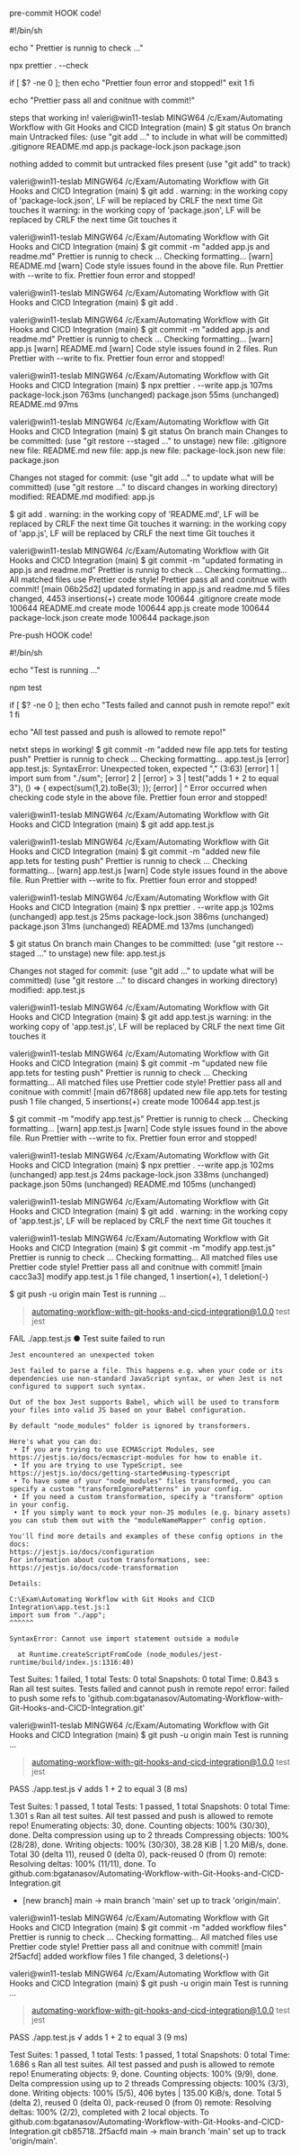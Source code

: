 pre-commit HOOK code!

#!/bin/sh

echo " Prettier is runnig to check ..."

npx prettier . --check

if [ $? -ne 0 ]; then
echo "Prettier foun error and stopped!"
exit 1
fi

echo "Prettier pass all and conitnue with commit!"

steps that working in!
valeri@win11-teslab MINGW64 /c/Exam/Automating Workflow with Git Hooks and CICD Integration (main)
$ git status
On branch main
Untracked files:
(use "git add <file>..." to include in what will be committed)
.gitignore
README.md
app.js
package-lock.json
package.json

nothing added to commit but untracked files present (use "git add" to track)

valeri@win11-teslab MINGW64 /c/Exam/Automating Workflow with Git Hooks and CICD Integration (main)
$ git add .
warning: in the working copy of 'package-lock.json', LF will be replaced by CRLF the next time Git touches it
warning: in the working copy of 'package.json', LF will be replaced by CRLF the next time Git touches it

valeri@win11-teslab MINGW64 /c/Exam/Automating Workflow with Git Hooks and CICD Integration (main)
$ git commit -m "added app.js and readme.md"
Prettier is runnig to check ...
Checking formatting...
[warn] README.md
[warn] Code style issues found in the above file. Run Prettier with --write to fix.
Prettier foun error and stopped!

valeri@win11-teslab MINGW64 /c/Exam/Automating Workflow with Git Hooks and CICD Integration (main)
$ git add .

valeri@win11-teslab MINGW64 /c/Exam/Automating Workflow with Git Hooks and CICD Integration (main)
$ git commit -m "added app.js and readme.md"
Prettier is runnig to check ...
Checking formatting...
[warn] app.js
[warn] README.md
[warn] Code style issues found in 2 files. Run Prettier with --write to fix.
Prettier foun error and stopped!

valeri@win11-teslab MINGW64 /c/Exam/Automating Workflow with Git Hooks and CICD Integration (main)
$ npx prettier . --write
app.js 107ms
package-lock.json 763ms (unchanged)
package.json 55ms (unchanged)
README.md 97ms

valeri@win11-teslab MINGW64 /c/Exam/Automating Workflow with Git Hooks and CICD Integration (main)
$ git status
On branch main
Changes to be committed:
(use "git restore --staged <file>..." to unstage)
new file: .gitignore
new file: README.md
new file: app.js
new file: package-lock.json
new file: package.json

Changes not staged for commit:
(use "git add <file>..." to update what will be committed)
(use "git restore <file>..." to discard changes in working directory)
modified: README.md
modified: app.js

$ git add .
warning: in the working copy of 'README.md', LF will be replaced by CRLF the next time Git touches it
warning: in the working copy of 'app.js', LF will be replaced by CRLF the next time Git touches it

valeri@win11-teslab MINGW64 /c/Exam/Automating Workflow with Git Hooks and CICD Integration (main)
$ git commit -m "updated formating in app.js and readme.md"
Prettier is runnig to check ...
Checking formatting...
All matched files use Prettier code style!
Prettier pass all and conitnue with commit!
[main 06b25d2] updated formating in app.js and readme.md
5 files changed, 4453 insertions(+)
create mode 100644 .gitignore
create mode 100644 README.md
create mode 100644 app.js
create mode 100644 package-lock.json
create mode 100644 package.json

Pre-push HOOK code!

#!/bin/sh

echo "Test is running ..."

npm test

if [ $? -ne 0 ]; then
echo "Tests failed and cannot push in remote repo!"
exit 1
fi

echo "All test passed and push is allowed to remote repo!"

netxt steps in working!
$ git commit -m "added new file app.tets for testing push"
Prettier is runnig to check ...
Checking formatting...
app.test.js
[error] app.test.js: SyntaxError: Unexpected token, expected "," (3:63)
[error] 1 | import sum from "./sum";
[error] 2 |
[error] > 3 | test("adds 1 + 2 to equal 3"), () => { expect(sum(1,2).toBe(3); )};
[error] | ^
Error occurred when checking code style in the above file.
Prettier foun error and stopped!

valeri@win11-teslab MINGW64 /c/Exam/Automating Workflow with Git Hooks and CICD Integration (main)
$ git add app.test.js

valeri@win11-teslab MINGW64 /c/Exam/Automating Workflow with Git Hooks and CICD Integration (main)
$ git commit -m "added new file app.tets for testing push"
Prettier is runnig to check ...
Checking formatting...
[warn] app.test.js
[warn] Code style issues found in the above file. Run Prettier with --write to fix.
Prettier foun error and stopped!

valeri@win11-teslab MINGW64 /c/Exam/Automating Workflow with Git Hooks and CICD Integration (main)
$ npx prettier . --write
app.js 102ms (unchanged)
app.test.js 25ms
package-lock.json 386ms (unchanged)
package.json 31ms (unchanged)
README.md 137ms (unchanged)

$ git status
On branch main
Changes to be committed:
(use "git restore --staged <file>..." to unstage)
new file: app.test.js

Changes not staged for commit:
(use "git add <file>..." to update what will be committed)
(use "git restore <file>..." to discard changes in working directory)
modified: app.test.js

valeri@win11-teslab MINGW64 /c/Exam/Automating Workflow with Git Hooks and CICD Integration (main)
$ git add app.test.js
warning: in the working copy of 'app.test.js', LF will be replaced by CRLF the next time Git touches it

valeri@win11-teslab MINGW64 /c/Exam/Automating Workflow with Git Hooks and CICD Integration (main)
$ git commit -m "updated new file app.tets for testing push"
Prettier is runnig to check ...
Checking formatting...
All matched files use Prettier code style!
Prettier pass all and conitnue with commit!
[main d67f868] updated new file app.tets for testing push
1 file changed, 5 insertions(+)
create mode 100644 app.test.js

$ git commit -m "modify app.test.js"
Prettier is runnig to check ...
Checking formatting...
[warn] app.test.js
[warn] Code style issues found in the above file. Run Prettier with --write to fix.
Prettier foun error and stopped!

valeri@win11-teslab MINGW64 /c/Exam/Automating Workflow with Git Hooks and CICD Integration (main)
$ npx prettier . --write
app.js 102ms (unchanged)
app.test.js 24ms
package-lock.json 338ms (unchanged)
package.json 50ms (unchanged)
README.md 105ms (unchanged)

valeri@win11-teslab MINGW64 /c/Exam/Automating Workflow with Git Hooks and CICD Integration (main)
$ git add .
warning: in the working copy of 'app.test.js', LF will be replaced by CRLF the next time Git touches it

valeri@win11-teslab MINGW64 /c/Exam/Automating Workflow with Git Hooks and CICD Integration (main)
$ git commit -m "modify app.test.js"
Prettier is runnig to check ...
Checking formatting...
All matched files use Prettier code style!
Prettier pass all and conitnue with commit!
[main cacc3a3] modify app.test.js
1 file changed, 1 insertion(+), 1 deletion(-)

$ git push -u origin main
Test is running ...

> automating-workflow-with-git-hooks-and-cicd-integration@1.0.0 test
> jest

FAIL ./app.test.js
● Test suite failed to run

    Jest encountered an unexpected token

    Jest failed to parse a file. This happens e.g. when your code or its dependencies use non-standard JavaScript syntax, or when Jest is not configured to support such syntax.

    Out of the box Jest supports Babel, which will be used to transform your files into valid JS based on your Babel configuration.

    By default "node_modules" folder is ignored by transformers.

    Here's what you can do:
     • If you are trying to use ECMAScript Modules, see https://jestjs.io/docs/ecmascript-modules for how to enable it.
     • If you are trying to use TypeScript, see https://jestjs.io/docs/getting-started#using-typescript
     • To have some of your "node_modules" files transformed, you can specify a custom "transformIgnorePatterns" in your config.
     • If you need a custom transformation, specify a "transform" option in your config.
     • If you simply want to mock your non-JS modules (e.g. binary assets) you can stub them out with the "moduleNameMapper" config option.

    You'll find more details and examples of these config options in the docs:
    https://jestjs.io/docs/configuration
    For information about custom transformations, see:
    https://jestjs.io/docs/code-transformation

    Details:

    C:\Exam\Automating Workflow with Git Hooks and CICD Integration\app.test.js:1
    import sum from "./app";
    ^^^^^^

    SyntaxError: Cannot use import statement outside a module

      at Runtime.createScriptFromCode (node_modules/jest-runtime/build/index.js:1316:40)

Test Suites: 1 failed, 1 total
Tests: 0 total
Snapshots: 0 total
Time: 0.843 s
Ran all test suites.
Tests failed and cannot push in remote repo!
error: failed to push some refs to 'github.com:bgatanasov/Automating-Workflow-with-Git-Hooks-and-CICD-Integration.git'

valeri@win11-teslab MINGW64 /c/Exam/Automating Workflow with Git Hooks and CICD Integration (main)
$ git push -u origin main
Test is running ...

> automating-workflow-with-git-hooks-and-cicd-integration@1.0.0 test
> jest

PASS ./app.test.js
√ adds 1 + 2 to equal 3 (8 ms)

Test Suites: 1 passed, 1 total
Tests: 1 passed, 1 total
Snapshots: 0 total
Time: 1.301 s
Ran all test suites.
All test passed and push is allowed to remote repo!
Enumerating objects: 30, done.
Counting objects: 100% (30/30), done.
Delta compression using up to 2 threads
Compressing objects: 100% (28/28), done.
Writing objects: 100% (30/30), 38.28 KiB | 1.20 MiB/s, done.
Total 30 (delta 11), reused 0 (delta 0), pack-reused 0 (from 0)
remote: Resolving deltas: 100% (11/11), done.
To github.com:bgatanasov/Automating-Workflow-with-Git-Hooks-and-CICD-Integration.git

- [new branch] main -> main
  branch 'main' set up to track 'origin/main'.

valeri@win11-teslab MINGW64 /c/Exam/Automating Workflow with Git Hooks and CICD Integration (main)
$ git commit -m "added workflow files"
Prettier is runnig to check ...
Checking formatting...
All matched files use Prettier code style!
Prettier pass all and conitnue with commit!
[main 2f5acfd] added workflow files
1 file changed, 3 deletions(-)

valeri@win11-teslab MINGW64 /c/Exam/Automating Workflow with Git Hooks and CICD Integration (main)
$ git push -u origin main
Test is running ...

> automating-workflow-with-git-hooks-and-cicd-integration@1.0.0 test
> jest

PASS ./app.test.js
√ adds 1 + 2 to equal 3 (9 ms)

Test Suites: 1 passed, 1 total
Tests: 1 passed, 1 total
Snapshots: 0 total
Time: 1.686 s
Ran all test suites.
All test passed and push is allowed to remote repo!
Enumerating objects: 9, done.
Counting objects: 100% (9/9), done.
Delta compression using up to 2 threads
Compressing objects: 100% (3/3), done.
Writing objects: 100% (5/5), 406 bytes | 135.00 KiB/s, done.
Total 5 (delta 2), reused 0 (delta 0), pack-reused 0 (from 0)
remote: Resolving deltas: 100% (2/2), completed with 2 local objects.
To github.com:bgatanasov/Automating-Workflow-with-Git-Hooks-and-CICD-Integration.git
cb85718..2f5acfd main -> main
branch 'main' set up to track 'origin/main'.
